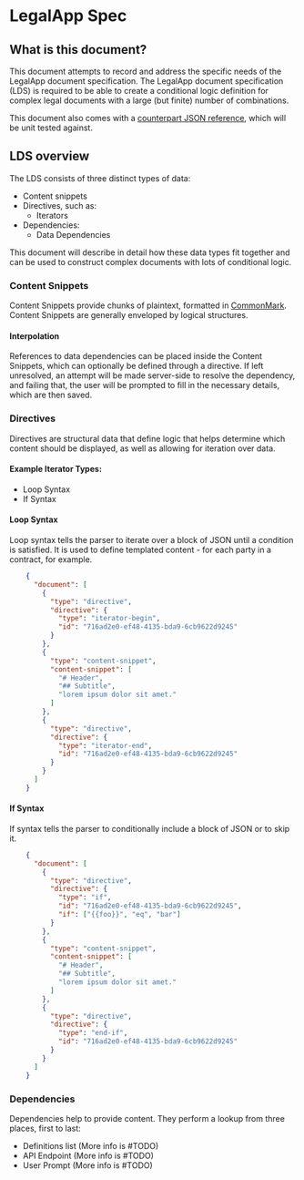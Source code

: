 # LegalApp Spec

## What is this document?

This document attempts to record and address the specific needs of the LegalApp
document specification. The LegalApp document specification (LDS) is required
to be able to create a conditional logic definition for complex legal documents
with a large (but finite) number of combinations.

This document also comes with a [counterpart JSON reference](sample_doc.json), which will be unit
tested against.

## LDS overview

The LDS consists of three distinct types of data:

 - Content snippets
 - Directives, such as:
   - Iterators
 - Dependencies:
   - Data Dependencies

This document will describe in detail how these data types fit together and can
be used to construct complex documents with lots of conditional logic.

### Content Snippets

Content Snippets provide chunks of plaintext, formatted in
[CommonMark](http://commonmark.org/).  Content Snippets are generally enveloped
by logical structures.

#### Interpolation

References to data dependencies can be placed inside the Content Snippets,
which can optionally be defined through a directive. If left unresolved, an
attempt will be made server-side to resolve the dependency, and failing that,
the user will be prompted to fill in the necessary details, which are then saved.

### Directives

Directives are structural data that define logic that helps determine which
content should be displayed, as well as allowing for iteration over data.

#### Example Iterator Types:

 - Loop Syntax
 - If Syntax

#### Loop Syntax

Loop syntax tells the parser to iterate over a block of JSON until a condition
is satisfied. It is used to define templated content - for each party in a
contract, for example.

```json
    {
      "document": [
        {
          "type": "directive",
          "directive": {
            "type": "iterator-begin",
            "id": "716ad2e0-ef48-4135-bda9-6cb9622d9245"
          }
        },
        {
          "type": "content-snippet",
          "content-snippet": [
            "# Header",
            "## Subtitle",
            "lorem ipsum dolor sit amet."
          ]
        },
        {
          "type": "directive",
          "directive": {
            "type": "iterator-end",
            "id": "716ad2e0-ef48-4135-bda9-6cb9622d9245"
          }
        }
      ]
    }
```

#### If Syntax

If syntax tells the parser to conditionally include a block of JSON or to skip it.

```json
    {
      "document": [
        {
          "type": "directive",
          "directive": {
            "type": "if",
            "id": "716ad2e0-ef48-4135-bda9-6cb9622d9245",
            "if": ["{{foo}}", "eq", "bar"]
          }
        },
        {
          "type": "content-snippet",
          "content-snippet": [
            "# Header",
            "## Subtitle",
            "lorem ipsum dolor sit amet."
          ]
        },
        {
          "type": "directive",
          "directive": {
            "type": "end-if",
            "id": "716ad2e0-ef48-4135-bda9-6cb9622d9245"
          }
        }
      ]
    }
```

### Dependencies

Dependencies help to provide content. They perform a lookup from three places, first to last:

 - Definitions list (More info is #TODO)
 - API Endpoint (More info is #TODO)
 - User Prompt (More info is #TODO)

